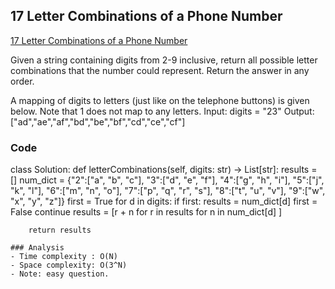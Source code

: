 ## 17 Letter Combinations of a Phone Number
[17 Letter Combinations of a Phone Number](https://leetcode.com/problems/letter-combinations-of-a-phone-number)

Given a string containing digits from 2-9 inclusive, return all possible letter combinations that the number could represent. Return the answer in any order.

A mapping of digits to letters (just like on the telephone buttons) is given below. Note that 1 does not map to any letters.
Input: digits = "23"
Output: ["ad","ae","af","bd","be","bf","cd","ce","cf"]

### Code
class Solution:
    def letterCombinations(self, digits: str) -> List[str]:
        results = []
        num_dict = {"2":["a", "b", "c"],
                    "3":["d", "e", "f"],
                    "4":["g", "h", "i"],
                    "5":["j", "k", "l"],
                    "6":["m", "n", "o"],
                    "7":["p", "q", "r", "s"],
                    "8":["t", "u", "v"],
                    "9":["w", "x", "y", "z"]}
        first = True
        for d in digits:
            if first:
                results = num_dict[d]
                first = False
                continue
            results = [r + n for r in results for n in num_dict[d] ]
            
        return results

        
```
### Analysis
- Time complexity : O(N)
- Space complexity: O(3^N)
- Note: easy question.
